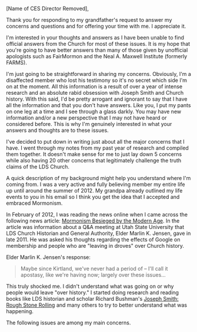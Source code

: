 <RedTitleBar title="Introduction" />

[Name of CES Director Removed],

Thank you for responding to my grandfather's request to answer my concerns and questions and for offering your time with me. I appreciate it.

I'm interested in your thoughts and answers as I have been unable to find official answers from the Church for most of these issues. It is my hope that you're going to have better answers than many of those given by unofficial apologists such as FairMormon and the Neal A. Maxwell Institute (formerly FARMS).

I'm just going to be straightforward in sharing my concerns. Obviously, I'm a disaffected member who lost his testimony so it's no secret which side I'm on at the moment. All this information is a result of over a year of intense research and an absolute rabid obsession with Joseph Smith and Church history. With this said, I'd be pretty arrogant and ignorant to say that I have all the information and that you don't have answers. Like you, I put my pants on one leg at a time and I see through a glass darkly. You may have new information and/or a new perspective that I may not have heard or considered before. This is why I'm genuinely interested in what your answers and thoughts are to these issues.

I've decided to put down in writing just about all the major concerns that I have. I went through my notes from my past year of research and compiled them together. It doesn't make sense for me to just lay down 5 concerns while also having 20 other concerns that legitimately challenge the truth claims of the LDS Church.

A quick description of my background might help you understand where I'm coming from. I was a very active and fully believing member my entire life up until around the summer of 2012. My grandpa already outlined my life events to you in his email so I think you get the idea that I accepted and embraced Mormonism.

In February of 2012, I was reading the news online when I came across the following news article: [Mormonism Besieged by the Modern Age](http://www.cesletter.org/intro/1). In the article was information about a Q&A meeting at Utah State University that LDS Church Historian and General Authority, Elder Marlin K. Jensen, gave in late 2011. He was asked his thoughts regarding the effects of Google on membership and people who are "leaving in droves" over Church history.

Elder Marlin K. Jensen's response:

> Maybe since Kirtland, we've never had a period of – I'll call it apostasy, like we're having now; largely over these issues...

This truly shocked me. I didn't understand what was going on or why people would leave "over history." I started doing research and reading books like LDS historian and scholar Richard Bushman's [Joseph Smith: Rough Stone Rolling](http://www.cesletter.org/intro/2) and many others to try to better understand what was happening.

The following issues are among my main concerns.